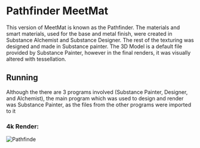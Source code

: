 # Pathfinder MeetMat

This version of MeetMat is known as the Pathfinder. The materials and smart materials, used for the base and metal finish, were created in Substance Alchemist and Substance Designer. The rest of the texturing was designed and made in Substance painter. The 3D Model is a default file provided by Substance Painter, however in the final renders, it was visually altered with tessellation.

## Running

Although the there are 3 programs involved (Substance Painter, Designer, and Alchemist), the main program which was used to design and render was Substance Painter, as the files from the other programs were imported to it


### 4k Render:

![Pathfinde](https://cdn.discordapp.com/attachments/863270646485352448/1004825782855684126/Pathfinder_MeetMat_Render_4k.jpg)
